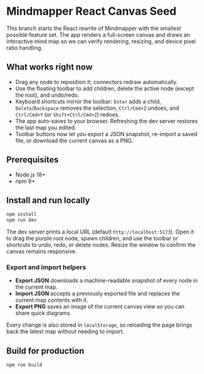 # Mindmapper React Canvas Seed

This branch starts the React rewrite of Mindmapper with the smallest possible feature set. The app renders a full-screen canvas
and draws an interactive mind map so we can verify rendering, resizing, and device pixel ratio handling.

## What works right now
- Drag any node to reposition it; connectors redraw automatically.
- Use the floating toolbar to add children, delete the active node (except the root), and undo/redo.
- Keyboard shortcuts mirror the toolbar: `Enter` adds a child, `Delete`/`Backspace` removes the selection, `Ctrl/Cmd+Z` undoes,
  and `Ctrl/Cmd+Y` (or `Shift+Ctrl/Cmd+Z`) redoes.
- The app auto-saves to your browser. Refreshing the dev server restores the last map you edited.
- Toolbar buttons now let you export a JSON snapshot, re-import a saved file, or download the current canvas as a PNG.


## Prerequisites
- Node.js 18+
- npm 9+

## Install and run locally
```bash
npm install
npm run dev
```
The dev server prints a local URL (default `http://localhost:5173`). Open it to drag the purple root node, spawn children, and use the toolbar or shortcuts to undo, redo, or delete nodes. Resize the window to confirm the canvas remains responsive.

### Export and import helpers
- **Export JSON** downloads a machine-readable snapshot of every node in the current map.
- **Import JSON** accepts a previously exported file and replaces the current map contents with it.
- **Export PNG** saves an image of the current canvas view so you can share quick diagrams.

Every change is also stored in `localStorage`, so reloading the page brings back the latest map without needing to import.

## Build for production
```bash
npm run build
```
